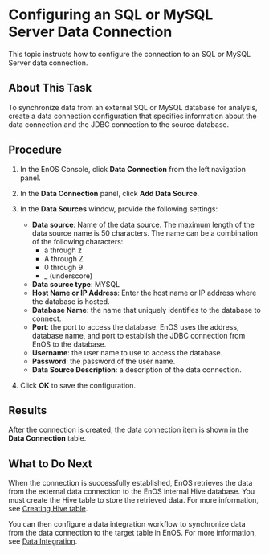 # Configuring an SQL or MySQL Server Data Connection

This topic instructs how to configure the connection to an SQL or MySQL Server data connection.


## About This Task
To synchronize data from an external SQL or MySQL database for analysis, create a data connection configuration that specifies information about the data connection and the JDBC connection to the source database.

## Procedure

1. In the EnOS Console, click **Data Connection** from the left navigation panel.

2. In the **Data Connection** panel, click **Add Data Source**.

3. In the **Data Sources** window, provide the following settings:

   - **Data source**: Name of the data source. The maximum length of the data source name is 50 characters. The name can be a combination of the following characters:
     - a through z
     - A through Z
     - 0 through 9
     - _ (underscore)  
   - **Data source type**: MYSQL   
   - **Host Name or IP Address**: Enter the host name or IP address where the database is hosted.
   - **Database Name**: the name that uniquely identifies to the database to connect.
   - **Port**: the port to access the database.
     EnOS uses the address, database name, and port to establish the JDBC connection from EnOS to the database.
   - **Username**: the user name to use to access the database.
   - **Password**: the password of the user name.
   - **Data Source Description**: a description of the data connection.

4. Click **OK** to save the configuration.


## Results

After the connection is created, the data connection item is shown in the **Data Connection** table.

## What to Do Next

When the connection is successfully established, EnOS retrieves the data from the external data connection to the EnOS internal Hive database. You must create the Hive table to store the retrieved data. For more information, see [Creating Hive table](/docs/offline-data/en/latest/data_explorer/creating_hivetable.html).

You can then configure a data integration workflow to synchronize data from the data connection to the target table in EnOS. For more information, see [Data Integration](../data_integration/index).
